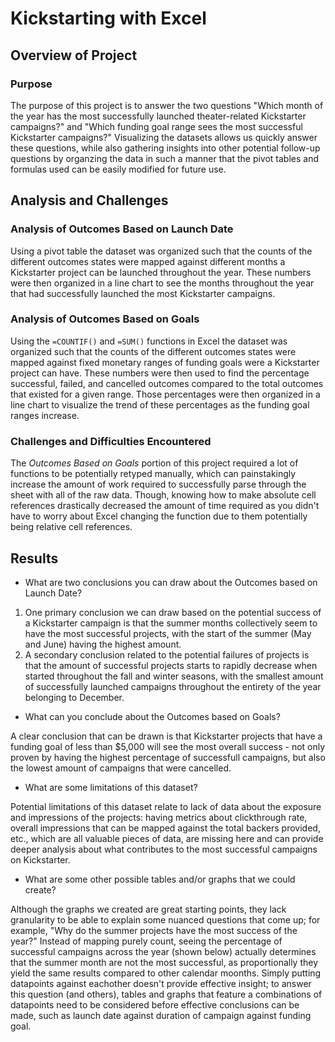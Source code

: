 # Kickstarting with Excel
## Overview of Project
### Purpose
The purpose of this project is to answer the two questions "Which month of the year has the most successfully launched theater-related Kickstarter campaigns?" and "Which funding goal range sees the most successful Kickstarter campaigns?" Visualizing the datasets allows us quickly answer these questions, while also gathering insights into other potential follow-up questions by organzing the data in such a manner that the pivot tables and formulas used can be easily modified for future use.
## Analysis and Challenges
### Analysis of Outcomes Based on Launch Date
Using a pivot table the dataset was organized such that the counts of the different outcomes states were mapped against different months a Kickstarter project can be launched throughout the year. These numbers were then organized in a line chart to see the months throughout the year that had successfully launched the most Kickstarter campaigns.
### Analysis of Outcomes Based on Goals
Using the `=COUNTIF()` and `=SUM()` functions in Excel the dataset was organized such that the counts of the different outcomes states were mapped against fixed monetary ranges of funding goals were a Kickstarter project can have. These numbers were then used to find the percentage successful, failed, and cancelled outcomes compared to the total outcomes that existed for a given range. Those percentages were then organized in a line chart to visualize the trend of these percentages as the funding goal ranges increase.
### Challenges and Difficulties Encountered
The *Outcomes Based on Goals* portion of this project required a lot of functions to be potentially retyped manually, which can painstakingly increase the amount of work required to successfully parse through the sheet with all of the raw data. Though, knowing how to make absolute cell references drastically decreased the amount of time required as you didn't have to worry about Excel changing the function due to them potentially being relative cell references.
## Results
- What are two conclusions you can draw about the Outcomes based on Launch Date?
1. One primary conclusion we can draw based on the potential success of a Kickstarter campaign is that the summer months collectively seem to have the most successful projects, with the start of the summer (May and June) having the highest amount.
2. A secondary conclusion related to the potential failures of projects is that the amount of successful projects starts to rapidly decrease when started throughout the fall and winter seasons, with the smallest amount of successfully launched campaigns throughout the entirety of the year belonging to December.
- What can you conclude about the Outcomes based on Goals?

A clear conclusion that can be drawn is that Kickstarter projects that have a funding goal of less than $5,000 will see the most overall success - not only proven by having the highest percentage of successfull campaigns, but also the lowest amount of campaigns that were cancelled.
- What are some limitations of this dataset?

Potential limitations of this dataset relate to lack of data about the exposure and impressions of the projects: having metrics about clickthrough rate, overall impressions that can be mapped against the total backers provided, etc., which are all valuable pieces of data, are missing here and can provide deeper analysis about what contributes to the most successful campaigns on Kickstarter.
- What are some other possible tables and/or graphs that we could create?

Although the graphs we created are great starting points, they lack granularity to be able to explain some nuanced questions that come up; for example, "Why do the summer projects have the most success of the year?" Instead of mapping purely count, seeing the percentage of successful campaigns across the year (shown below) actually determines that the summer month are not the most successful, as proportionally they yield the same results compared to other calendar moonths. Simply putting datapoints against eachother  doesn't provide effective insight; to answer this question (and others), tables and graphs that feature a combinations of datapoints need to be considered before effective conclusions can be made, such as launch date against duration of campaign against funding goal.
